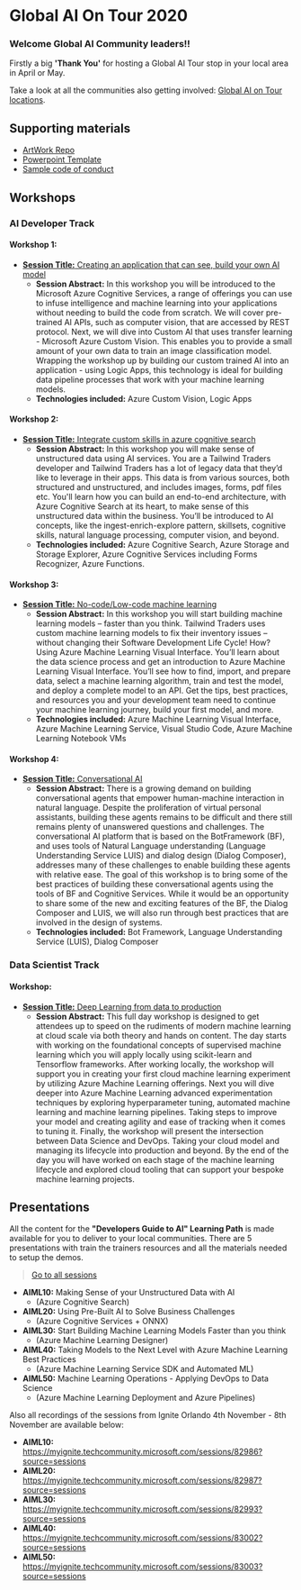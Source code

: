 # Global AI On Tour 2020

### Welcome Global AI Community leaders!!
Firstly a big **'Thank You'** for hosting a Global AI Tour stop in your local area in April or May.

Take a look at all the communities also getting involved: [Global AI on Tour locations](https://globalai.community/global-ai-on-tour).

## Supporting materials
 - [ArtWork Repo](https://github.com/GlobalAICommunity/Artwork)
 - [Powerpoint Template](https://github.com/GlobalAICommunity/Artwork/raw/master/Global%20AI%20on%20Tour%202020/GlobalAITourTemplate.potx)
 - [Sample code of conduct](https://confcodeofconduct.com/)

## Workshops

### AI Developer Track

#### Workshop 1: 
* [**Session Title:** Creating an application that can see, build your own AI model]()
    * **Session Abstract:** In this workshop you will be introduced to the Microsoft Azure Cognitive Services, a range of offerings you can use to infuse intelligence and machine learning into your applications without needing to build the code from scratch. We will cover pre-trained AI APIs, such as computer vision, that are accessed by REST protocol. Next, we will dive into Custom AI that uses transfer learning - Microsoft Azure Custom Vision. This enables you to provide a small amount of your own data to train an image classification model. Wrapping the workshop up by building our custom trained AI into an application - using Logic Apps, this technology is ideal for building data pipeline processes that work with your machine learning models.
    * **Technologies included:** Azure Custom Vision, Logic Apps

#### Workshop 2: 
* [**Session Title:** Integrate custom skills in azure cognitive search](http://aka.ms/aiml10-workshop)
    * **Session Abstract:** In this workshop you will make sense of unstructured data using AI services. You are a Tailwind Traders developer and Tailwind Traders has a lot of legacy data that they’d like to leverage in their apps. This data is from various sources, both structured and unstructured, and includes images, forms, pdf files etc. 
You'll learn how you can build an end-to-end architecture, with Azure Cognitive Search at its heart, to make sense of this unstructured data within the business. You’ll be introduced to AI concepts, like the ingest-enrich-explore pattern, skillsets, cognitive skills, natural language processing, computer vision, and beyond.
    * **Technologies included:** Azure Cognitive Search, Azure Storage and Storage Explorer, Azure Cognitive Services including Forms Recognizer, Azure Functions.

#### Workshop 3: 
* [**Session Title:** No-code/Low-code machine learning](http://aka.ms/aiml30-workshop)
    * **Session Abstract:** In this workshop you will start building machine learning models – faster than you think. Tailwind Traders uses custom machine learning models to fix their inventory issues – without changing their Software Development Life Cycle! How? Using Azure Machine Learning Visual Interface.
You’ll learn about the data science process and get an introduction to Azure Machine Learning Visual Interface. You’ll see how to find, import, and prepare data, select a machine learning algorithm, train and test the model, and deploy a complete model to an API. Get the tips, best practices, and resources you and your development team need to continue your machine learning journey, build your first model, and more.
    * **Technologies included:** Azure Machine Learning Visual Interface, Azure Machine Learning Service, Visual Studio Code, Azure Machine Learning Notebook VMs

#### Workshop 4: 
* [**Session Title:** Conversational AI]()
    * **Session Abstract:** There is a growing demand on building conversational agents that empower human-machine interaction in natural language. Despite the proliferation of virtual personal assistants, building these agents remains to be difficult and there still remains plenty of unanswered questions and challenges. The conversational AI platform that is based on the BotFramework (BF), and uses tools of Natural Language understanding (Language Understanding Service LUIS) and dialog design (Dialog Composer), addresses many of these challenges to enable building these agents with relative ease.
The goal of this workshop is to bring some of the best practices of building these conversational agents using the tools of BF and Cognitive Services. While it would be an opportunity to share some of the new and exciting features of the BF, the Dialog Composer and LUIS, we will also run through best practices that are involved in the design of systems. 
    * **Technologies included:** Bot Framework, Language Understanding Service (LUIS), Dialog Composer


### Data Scientist Track

#### Workshop: 
* [**Session Title:** Deep Learning from data to production](https://github.com/cloudscaleml/workshop)
    * **Session Abstract:** This full day workshop is designed to get attendees up to speed on the rudiments of modern machine learning at cloud scale via both theory and hands on content. The day starts with working on the foundational concepts of supervised machine learning which you will apply locally using scikit-learn and Tensorflow frameworks. After working locally, the workshop will support you in creating your first cloud machine learning experiment by utilizing Azure Machine Learning offerings. Next you will dive deeper into Azure Machine Learning advanced experimentation techniques by exploring hyperparameter tuning, automated machine learning and machine learning pipelines. Taking steps to improve your model and creating agility and ease of tracking when it comes to tuning it. Finally, the workshop will present the intersection between Data Science and DevOps. Taking your cloud model and managing its lifecycle into production and beyond. By the end of the day you will have worked on each stage of the machine learning lifecycle and explored cloud tooling that can support your bespoke machine learning projects.


## Presentations

All the content for the **"Developers Guide to AI" Learning Path** is made available for you to deliver to your local communities. There are 5 presentations with train the trainers resources and all the materials needed to setup the demos.

> [Go to all sessions](https://github.com/microsoft/ignite-learning-paths-training-aiml)

* **AIML10:** Making Sense of your Unstructured Data with AI
    * (Azure Cognitive Search)
* **AIML20:** Using Pre-Built AI to Solve Business Challenges
    * (Azure Cognitive Services + ONNX)
* **AIML30:** Start Building Machine Learning Models Faster than you think 
    * (Azure Machine Learning Designer)
* **AIML40:** Taking Models to the Next Level with Azure Machine Learning Best Practices 
    * (Azure Machine Learning Service SDK and Automated ML)
* **AIML50:** Machine Learning Operations - Applying DevOps to Data Science 
    * (Azure Machine Learning Deployment and Azure Pipelines)


Also all recordings of the sessions from Ignite Orlando 4th November - 8th November are available below:

* **AIML10:** https://myignite.techcommunity.microsoft.com/sessions/82986?source=sessions
* **AIML20:** https://myignite.techcommunity.microsoft.com/sessions/82987?source=sessions
* **AIML30:** https://myignite.techcommunity.microsoft.com/sessions/82993?source=sessions
* **AIML40:** https://myignite.techcommunity.microsoft.com/sessions/83002?source=sessions
* **AIML50:** https://myignite.techcommunity.microsoft.com/sessions/83003?source=sessions
